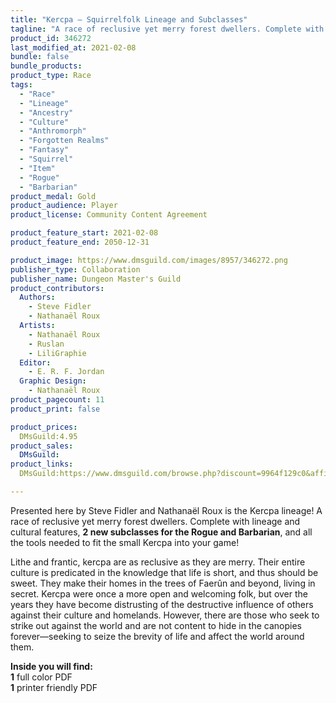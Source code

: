```yaml
---
title: "Kercpa — Squirrelfolk Lineage and Subclasses"
tagline: "A race of reclusive yet merry forest dwellers. Complete with lineage and cultural features, 2 new subclasses for the Rogue and Barbarian, and all the tools needed to fit the small Kercpa into your game!"
product_id: 346272
last_modified_at: 2021-02-08
bundle: false
bundle_products:
product_type: Race
tags:
  - "Race"
  - "Lineage"
  - "Ancestry"
  - "Culture"
  - "Anthromorph"
  - "Forgotten Realms"
  - "Fantasy"
  - "Squirrel"
  - "Item"
  - "Rogue"
  - "Barbarian"
product_medal: Gold
product_audience: Player
product_license: Community Content Agreement

product_feature_start: 2021-02-08
product_feature_end: 2050-12-31

product_image: https://www.dmsguild.com/images/8957/346272.png
publisher_type: Collaboration
publisher_name: Dungeon Master's Guild
product_contributors:
  Authors: 
    - Steve Fidler
    - Nathanaël Roux
  Artists: 
    - Nathanaël Roux
    - Ruslan
    - LiliGraphie
  Editor: 
    - E. R. F. Jordan
  Graphic Design: 
    - Nathanaël Roux
product_pagecount: 11
product_print: false

product_prices:
  DMsGuild:4.95
product_sales:
  DMsGuild:
product_links:
  DMsGuild:https://www.dmsguild.com/browse.php?discount=9964f129c0&affiliate_id=1713687

---
```


Presented here by Steve Fidler and Nathanaël Roux is the Kercpa lineage! A race of reclusive yet merry forest dwellers. Complete with lineage and cultural features, **2 new subclasses for the Rogue and Barbarian**, and all the tools needed to fit the small Kercpa into your game!

Lithe and frantic, kercpa are as reclusive as they are merry. Their entire culture is predicated in the knowledge that life is short, and thus should be sweet. They make their homes in the trees of Faerûn and beyond, living in secret. Kercpa were once a more open and welcoming folk, but over the years they have become distrusting of the destructive influence of others against their culture and homelands. However, there are those who seek to strike out against the world and are not content to hide in the canopies forever—seeking to seize the brevity of life and affect the world around them.

**Inside you will find:**  
**1** full color PDF  
**1** printer friendly PDF
